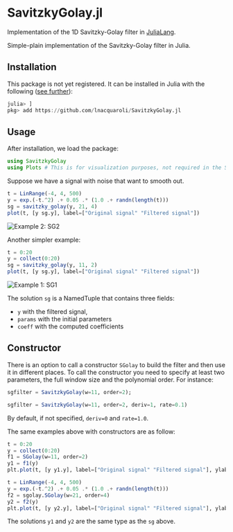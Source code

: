 # SavitzkyGolay.jl
Implementation of the 1D Savitzky-Golay filter in [JuliaLang](https://julialang.org/).

Simple-plain implementation of the Savitzky-Golay filter in Julia.

## Installation

This package is not yet registered. It can be installed in Julia with the following ([see further](https://docs.julialang.org/en/v1/stdlib/Pkg/index.html#Adding-unregistered-packages-1)):
```julia
julia> ]
pkg> add https://github.com/lnacquaroli/SavitzkyGolay.jl
```

## Usage

After installation, we load the package:
```julia
using SavitzkyGolay
using Plots # This is for visualization purposes, not required in the SG package itself
```

Suppose we have a signal with noise that want to smooth out.

```julia
t = LinRange(-4, 4, 500)
y = exp.(-t.^2) .+ 0.05 .* (1.0 .+ randn(length(t)))
sg = savitzky_golay(y, 21, 4)
plot(t, [y sg.y], label=["Original signal" "Filtered signal"])
```
![Example 2: SG2](https://github.com/lnacquaroli/SavitzkyGolay.jl/blob/main/examples/Figure_2.png "Example 2: SG2")

Another simpler example:
```julia
t = 0:20
y = collect(0:20)
sg = savitzky_golay(y, 11, 2)
plot(t, [y sg.y], label=["Original signal" "Filtered signal"])
```
![Example 1: SG1](https://github.com/lnacquaroli/SavitzkyGolay.jl/blob/main/examples/Figure_1.png "Example 1: SG1")

The solution `sg` is a NamedTuple that contains three fields: 
- `y` with the filtered signal,
- `params` with the initial parameters
- `coeff` with the computed coefficients

## Constructor

There is an option to call a constructor `SGolay` to build the filter and then use it in different places. To call the constructor you need to specify at least two parameters, the full window size and the polynomial order. For instance:
```julia
sgfilter = SavitzkyGolay(w=11, order=2);

sgfilter = SavitzkyGolay(w=11, order=2, deriv=1, rate=0.1)
```

By default, if not specified, `deriv=0` and `rate=1.0`.

The same examples above with constructors are as follow:

```julia
t = 0:20
y = collect(0:20)
f1 = SGolay(w=11, order=2)
y1 = f1(y)
plt.plot(t, [y y1.y], label=["Original signal" "Filtered signal"], ylabel="", xlabel="t", legend=:topleft)
```

```julia
t = LinRange(-4, 4, 500)
y = exp.(-t.^2) .+ 0.05 .* (1.0 .+ randn(length(t)))
f2 = sgolay.SGolay(w=21, order=4)
y2 = f2(y)
plt.plot(t, [y y2.y], label=["Original signal" "Filtered signal"], ylabel="", xlabel="t", legend=:topleft)
```

The solutions `y1` and `y2` are the same type as the `sg` above.
